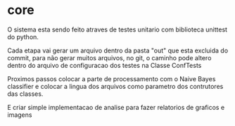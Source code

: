 # core
O sistema esta sendo feito atraves de testes unitario com biblioteca unittest do python.

Cada etapa vai gerar um arquivo dentro da pasta "out" que esta excluida do commit, para não gerar muitos arquivos,
no git, o caminho pode altero dentro do arquivo de configuracao dos testes na Classe ConfTests

Proximos passos colocar a parte de processamento com o Naive Bayes classifier e colocar a lingua dos arquivos como parametro dos contrutores das classes.

E criar simple implementacao de analise para fazer relatorios de graficos e imagens
